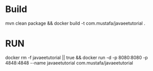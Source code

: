 # Build
mvn clean package && docker build -t com.mustafa/javaeetutorial .

# RUN

docker rm -f javaeetutorial || true && docker run -d -p 8080:8080 -p 4848:4848 --name javaeetutorial com.mustafa/javaeetutorial 